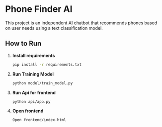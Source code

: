 # Phone Finder AI

This project is an independent AI chatbot that recommends phones based on user needs using a text classification model.

## How to Run

1. **Install requirements**

   ```bash
   pip install -r requirements.txt

2. **Run Training Model**

   ```bash
   python model/train_model.py

3. **Run Api for frontend**

   ```bash
   python api/app.py

4. **Open frontend**

   ```bash
   Open frontend/index.html